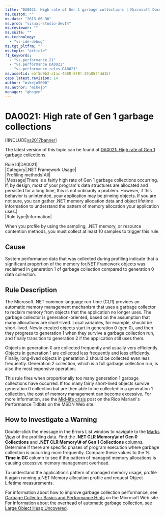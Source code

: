 ```yaml
---
title: "DA0021: High rate of Gen 1 garbage collections | Microsoft Docs"
ms.custom: ""
ms.date: "2018-06-30"
ms.prod: "visual-studio-dev14"
ms.reviewer: ""
ms.suite: ""
ms.technology: 
  - "vs-ide-debug"
ms.tgt_pltfrm: ""
ms.topic: "article"
f1_keywords: 
  - "vs.performance.21"
  - "vs.performance.DA0021"
  - "vs.performance.rules.DA0021"
ms.assetid: ebf5d9b3-a1ac-4688-8f0f-39a85f4dd15f
caps.latest.revision: 14
author: "mikejo5000"
ms.author: "mikejo"
manager: "ghogen"
---
```

# DA0021: High rate of Gen 1 garbage collections
[!INCLUDE[vs2017banner](../includes/vs2017banner.md)]

The latest version of this topic can be found at [DA0021: High rate of Gen 1 garbage collections](https://docs.microsoft.com/visualstudio/profiling/da0021-high-rate-of-gen-1-garbage-collections).  
  
Rule Id|DA0021|  
|Category|.NET Framework Usage|  
|Profiling methods|All|  
|Message|There is a fairly high rate of Gen 1 garbage collections occurring. If, by design, most of your program's data structures are allocated and persisted for a long time, this is not ordinarily a problem. However, if this behavior is unintended, your application may be pinning objects. If you are not sure, you can gather .NET memory allocation data and object lifetime information to understand the pattern of memory allocation your application uses.|  
|Rule type|Information|  
  
 When you profile by using the sampling, .NET memory, or resource contention methods, you must collect at least 10 samples to trigger this rule.  
  
## Cause  
 System performance data that was collected during profiling indicate that a significant proportion of the memory for.NET Framework objects was reclaimed in generation 1 of garbage collection compared to generation 0 data collection.  
  
## Rule Description  
 The Microsoft .NET common language run-time (CLR) provides an automatic memory management mechanism that uses a garbage collector to reclaim memory from objects that the application no longer uses. The garbage collector is generation-oriented, based on the assumption that many allocations are short-lived. Local variables, for example, should be short-lived. Newly created objects start in generation 0 (gen 0), and then they progress to generation 1 when they survive a garbage collection run, and finally transition to generation 2 if the application still uses them.  
  
 Objects in generation 0 are collected frequently and usually very efficiently. Objects in generation 1 are collected less frequently and less efficiently. Finally, long-lived objects in generation 2 should be collected even less frequently. Generation 2 collection, which is a full garbage collection run, is also the most expensive operation.  
  
 This rule fires when proportionally too many generation 1 garbage collections have occurred. If too many fairly short-lived objects survive generation 0 collection but are then able to be collected in a generation 1 collection, the cost of memory management can become excessive. For more information, see the [Mid-life crisis](http://go.microsoft.com/fwlink/?LinkId=177835) post on the Rico Mariani's Performance Tidbits on the MSDN Web site.  
  
## How to Investigate a Warning  
 Double-click the message in the Errors List window to navigate to the [Marks View](../profiling/marks-view.md) of the profiling data. Find the **.NET CLR Memory\\# of Gen 0 Collections** and **.NET CLR Memory\\# of Gen 1 Collections** columns. Determine if there are specific phases of program execution where garbage collection is occurring more frequently. Compare these values to the **% Time in GC** column to see if the pattern of managed memory allocations is causing excessive memory management overhead.  
  
 To understand the application’s pattern of managed memory usage, profile it again running a.NET Memory allocation profile and request Object Lifetime measurements.  
  
 For information about how to improve garbage collection performance, see [Garbage Collector Basics and Performance Hints](http://go.microsoft.com/fwlink/?LinkId=148226) on the Microsoft Web site. For information about the overhead of automatic garbage collection, see [Large Object Heap Uncovered](http://go.microsoft.com/fwlink/?LinkId=177836).



